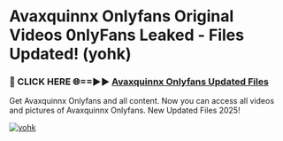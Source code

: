 # Avaxquinnx Onlyfans Original Videos 0nlyFans Leaked - Files Updated! (yohk)

<h3>🔴 CLICK HERE 🌐==►► <a href="https://tinyurl.com/2m67pmp6" rel="nofollow">Avaxquinnx Onlyfans Updated Files</a></h3>

Get Avaxquinnx Onlyfans and all content. Now you can access all videos and pictures of Avaxquinnx Onlyfans. New Updated Files 2025!

[![yohk](https://i.imgur.com/H4QAA4z.gif)](https://tinyurl.com/2m67pmp6)
